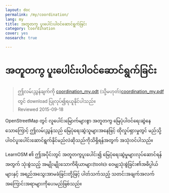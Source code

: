 ```yaml
---
layout: doc
permalink: /my/coordination/
lang: my
title: အတူတကွ ပူးပေါင်းပါဝင်ဆောင်ရွက်ခြင်း
category: coordination
cover: yes
nosearch: true

---
```


အတူတကွ ပူးပေါင်းပါဝင်ဆောင်ရွက်ခြင်း
============

> ဤလမ်းညွှန်ချက်ကို [coordination_my.odt](/files/coordination_my.odt) (သို့မဟုတ်)[coordination_my.pdf](/files/coordination_my.pdf) တွင် download ပြုလုပ်၍ရယူနိုင်ပါသည်။  
> Reviewed 2015-09-18

OpenStreetMap တွင် လူပေါင်းမြောက်များစွာ အတူတကွ မြေပုံပါဝင်ရေးဆွဲနေသောကြောင့် 
ဤလမ်းညွှန်သည် မြေပုံရေးဆွဲသူများအနေဖြင့် ထိုလှုပ်ရှားမှုတွင် မည်သို့ပါဝင်ပူးပေါင်းဆောင်ရွက်နိုင်မည်လဲဆိုသည်ကိုသိရှိရန်အတွက် အသုံးဝင်ပါသည်။

LearnOSM ၏ ဤအပိုင်းတွင် အတူတကွပူးပေါင်း၍ မြေပုံရေးဆွဲမှုများလုပ်ဆောင်ရန်အတွက် သုံးစွဲသည့် အမျိုးမျိုးသောကိရိယာများ(tools)၊
ဝေမျှသုံးစွဲခြင်း၏အဓိပ္ပါယ်များနှင့် အရည်အသွေးအာမခံခြင်းတို့ဖြင့် ပါတ်သက်သည့် 
သတင်းအချက်အလက်အကြောင်းအရာများကိုပေးမည်ဖြစ်သည်။